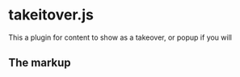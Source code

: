 # takeitover.js
This a plugin for content to show as a takeover, or popup if you will

## The markup
